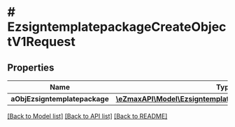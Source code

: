 # # EzsigntemplatepackageCreateObjectV1Request

## Properties

Name | Type | Description | Notes
------------ | ------------- | ------------- | -------------
**aObjEzsigntemplatepackage** | [**\eZmaxAPI\Model\EzsigntemplatepackageRequestCompound[]**](EzsigntemplatepackageRequestCompound.md) |  |

[[Back to Model list]](../../README.md#models) [[Back to API list]](../../README.md#endpoints) [[Back to README]](../../README.md)
